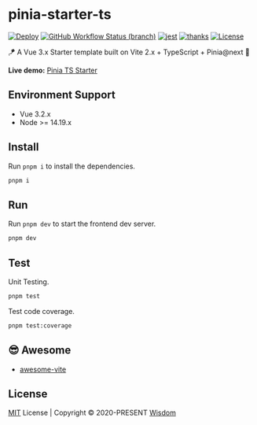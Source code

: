 # pinia-starter-ts


[![Deploy](https://github.com/pdsuwwz/pinia-starter-ts/workflows/gh-pages/badge.svg)](https://github.com/pdsuwwz/pinia-starter-ts/actions/workflows/deploy.yml)
[![GitHub Workflow Status (branch)](https://img.shields.io/github/workflow/status/pdsuwwz/pinia-starter-ts/gh-pages/main)](https://github.com/pdsuwwz/pinia-starter-ts/deployments/activity_log?environment=github-pages)
[![jest](https://jestjs.io/img/jest-badge.svg)](https://github.com/facebook/jest)
[![thanks](https://badgen.net/badge/thanks/♥/pink)](https://github.com/pdsuwwz)
[![License](https://img.shields.io/github/license/pdsuwwz/pinia-starter-ts?color=blue)](https://github.com/pdsuwwz/pinia-starter-ts/blob/main/LICENSE)


🪁  A Vue 3.x Starter template built on Vite 2.x + TypeScript + Pinia@next 🍍


**Live demo:** [Pinia TS Starter](https://pdsuwwz.github.io/pinia-starter-ts)

## Environment Support

* Vue 3.2.x
* Node >= 14.19.x

## Install

Run `pnpm i` to install the dependencies.

```bash
pnpm i
```

## Run

Run `pnpm dev` to start the frontend dev server.

```bash
pnpm dev
```

## Test

Unit Testing.

```bash
pnpm test
```

Test code coverage.

```bash
pnpm test:coverage
```

## 😎 Awesome

* [awesome-vite](https://github.com/pdsuwwz/awesome-vite)

## License

[MIT](./LICENSE) License | Copyright © 2020-PRESENT [Wisdom](https://github.com/pdsuwwz)

